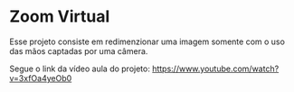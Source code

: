 # Zoom Virtual

Esse projeto consiste em redimenzionar uma imagem somente com o uso das mãos captadas por uma câmera.

Segue o link da vídeo aula do projeto: https://www.youtube.com/watch?v=3xfOa4yeOb0
